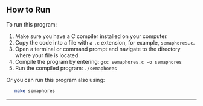 ## How to Run

To run this program:

1. Make sure you have a C compiler installed on your computer.
2. Copy the code into a file with a `.c` extension, for example, `semaphores.c`.
3. Open a terminal or command prompt and navigate to the directory where your file is located.
4. Compile the program by entering: `gcc semaphores.c -o semaphores`
5. Run the compiled program: `./semaphores`

Or you can run this program also using:

```bash
   make semaphores
```

---